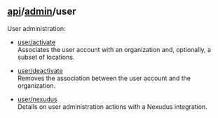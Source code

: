 ## [api](..)/[admin](.)/user

User administration:

* [user/activate](user/activate) \
Associates the user account with an organization and, optionally, a subset of locations.

* [user/deactivate](user/deactivate) \
Removes the association between the user account and the organization.

* [user/nexudus](user/nexudus) \
Details on user administration actions with a Nexudus integration.
